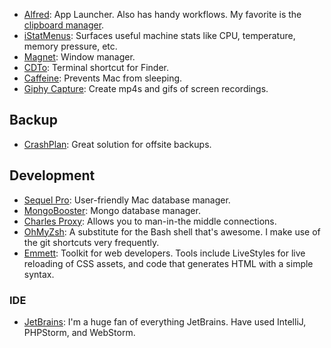 * [Alfred](https://www.alfredapp.com/): App Launcher. Also has handy workflows. My favorite is the [clipboard manager](https://www.alfredapp.com/help/features/clipboard/).
* [iStatMenus](https://bjango.com/mac/istatmenus/): Surfaces useful machine stats like CPU, temperature, memory pressure, etc.
* [Magnet](https://itunes.apple.com/us/app/magnet/id441258766?mt=12): Window manager.
* [CDTo](https://github.com/jbtule/cdto): Terminal shortcut for Finder.
* [Caffeine](https://caffeine.en.softonic.com/mac): Prevents Mac from sleeping.
* [Giphy Capture](https://giphy.com/apps/giphycapture): Create mp4s and gifs of screen recordings.

## Backup

* [CrashPlan](https://www.crashplan.com/en-us/): Great solution for offsite backups.

## Development

* [Sequel Pro](https://www.sequelpro.com/): User-friendly Mac database manager.
* [MongoBooster](https://mongobooster.com/downloads): Mongo database manager.
* [Charles Proxy](https://www.charlesproxy.com/): Allows you to man-in-the middle connections.
* [OhMyZsh](https://github.com/robbyrussell/oh-my-zsh): A substitute for the Bash shell that's awesome. I make use of the git shortcuts very frequently.
* [Emmett](https://emmet.io/): Toolkit for web developers. Tools include LiveStyles for live reloading of CSS assets, and code that generates HTML with a simple syntax.

### IDE

* [JetBrains](https://www.jetbrains.com/): I'm a huge fan of everything JetBrains. Have used IntelliJ, PHPStorm, and WebStorm.
